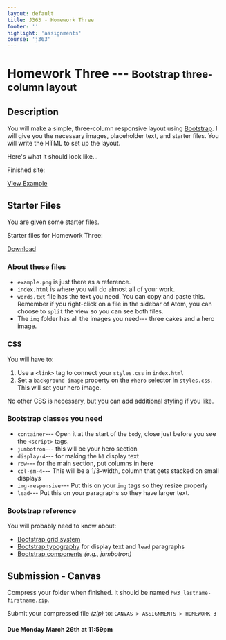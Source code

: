 ```yaml
---
layout: default
title: J363 - Homework Three
footer: ''
highlight: 'assignments'
course: 'j363'
---
```

# Homework Three --- <small>Bootstrap three-column layout</small>
## Description
You will make a simple, three-column responsive layout using [Bootstrap](http://getbootstrap.com/). I will give you the necessary images, placeholder text, and starter files. You will write the HTML to set up the layout.

Here's what it should look like...
<div class="card-block">
  <p class="card-text lead">Finished site:</p>
  <a href="../examples/cakes.png" class="btn btn-primary" target="_blank">View Example</a>
</div>

## Starter Files
You are given some starter files.
<div class="card-block">
  <p class="card-text lead">Starter files for Homework Three:</p>
  <a href="hw3.zip" class="btn btn-primary" target="_blank">Download</a>
</div>

### About these files
 * `example.png` is just there as a reference.
 * `index.html` is where you will do almost all of your work.
 * `words.txt` file has the text you need. You can copy and paste this. Remember if you right-click on a file in the sidebar of Atom, you can choose to `split` the view so you can see both files.
 * The `img` folder has all the images you need--- three cakes and a hero image.

### CSS
You will have to:

1. Use a `<link>` tag to connect your `styles.css` in `index.html`
2. Set a `background-image` property on the `#hero` selector in `styles.css`. This will set your hero image.

No other CSS is necessary, but you can add additional styling if you like.

### Bootstrap classes you need
 * `container`--- Open it at the start of the `body`, close just before you see the `<script>` tags.
 * `jumbotron`--- this will be your hero section
 * `display-4`--- for making the `h1` display text
 * `row`--- for the main section, put columns in here
 * `col-sm-4`--- This will be a 1/3-width, column that gets stacked on small displays
 * `img-responsive`--- Put this on your `img` tags so they resize properly
 * `lead`--- Put this on your paragraphs so they have larger text.

### Bootstrap reference
You will probably need to know about:

 * [Bootstrap grid system](http://getbootstrap.com/docs/4.0/layout/grid/)
 * [Bootstrap typography](https://getbootstrap.com/docs/4.0/content/typography/) for display text and `lead` paragraphs
 * [Bootstrap components](https://getbootstrap.com/docs/4.0/components/alerts/) _(e.g., jumbotron)_

## Submission - Canvas
Compress your folder when finished. It should be named `hw3_lastname-firstname.zip`.

Submit your compressed file _(zip)_ to: `CANVAS > ASSIGNMENTS > HOMEWORK 3`

#### **Due Monday March 26th at 11:59pm**